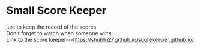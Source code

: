 # Small Score Keeper                         
just to keep the record of the scores                               
Don't forget to watch when someone wins......                                                  
Link to the score keeper---https://shubhi27.github.io/scorekeeper.github.io/
